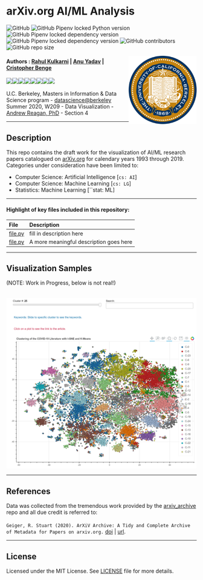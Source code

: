 arXiv.org AI/ML Analysis
==========================================================

![GitHub](https://img.shields.io/github/license/cbenge509/BERTVision) ![GitHub Pipenv locked Python version](https://img.shields.io/github/pipenv/locked/python-version/cbenge509/BERTVision) ![GitHub Pipenv locked dependency version](https://img.shields.io/github/pipenv/locked/dependency-version/cbenge509/BERTVision/tensorflow) ![GitHub Pipenv locked dependency version](https://img.shields.io/github/pipenv/locked/dependency-version/cbenge509/BERTVision/transformers) ![GitHub contributors](https://img.shields.io/github/contributors/cbenge509/BERTVision) ![GitHub repo size](https://img.shields.io/github/repo-size/cbenge509/BERTVision)

<img align="right" width="180" src="./images/ucb.png"/>

#### Authors : [Rahul Kulkarni](https://www.linkedin.com/in/rahul-kulkarni-6544545/) | [Anu Yadav](https://www.linkedin.com/in/anuyadav1/) | [Cristopher Benge](https://cbenge509.github.io/)

[![](https://sourcerer.io/fame/cbenge509/cbenge509/arxiv-ai-analysis/images/0)](https://sourcerer.io/fame/cbenge509/cbenge509/arxiv-ai-analysis/links/0)[![](https://sourcerer.io/fame/cbenge509/cbenge509/arxiv-ai-analysis/images/1)](https://sourcerer.io/fame/cbenge509/cbenge509/arxiv-ai-analysis/links/1)[![](https://sourcerer.io/fame/cbenge509/cbenge509/arxiv-ai-analysis/images/2)](https://sourcerer.io/fame/cbenge509/cbenge509/arxiv-ai-analysis/links/2)[![](https://sourcerer.io/fame/cbenge509/cbenge509/arxiv-ai-analysis/images/3)](https://sourcerer.io/fame/cbenge509/cbenge509/arxiv-ai-analysis/links/3)[![](https://sourcerer.io/fame/cbenge509/cbenge509/arxiv-ai-analysis/images/4)](https://sourcerer.io/fame/cbenge509/cbenge509/arxiv-ai-analysis/links/4)[![](https://sourcerer.io/fame/cbenge509/cbenge509/arxiv-ai-analysis/images/5)](https://sourcerer.io/fame/cbenge509/cbenge509/arxiv-ai-analysis/links/5)[![](https://sourcerer.io/fame/cbenge509/cbenge509/arxiv-ai-analysis/images/6)](https://sourcerer.io/fame/cbenge509/cbenge509/arxiv-ai-analysis/links/6)[![](https://sourcerer.io/fame/cbenge509/cbenge509/arxiv-ai-analysis/images/7)](https://sourcerer.io/fame/cbenge509/cbenge509/arxiv-ai-analysis/links/7)


U.C. Berkeley, Masters in Information & Data Science program - [datascience@berkeley](https://datascience.berkeley.edu/) <br>
Summer 2020, W209 - Data Visualization - [Andrew Reagan, PhD](https://www.linkedin.com/in/andyreagan/) - Section 4

---

## Description

This repo contains the draft work for the visualization of AI/ML research papers catalogued on [arXiv.org](https://arxiv.org/) for calendary years 1993 through 2019.  Categories under consideration have been limited to:

 - Computer Science: Artificial Intelligence [``cs: AI``]
 - Computer Science: Machine Learning [``cs: LG``]
 - Statistics: Machine Learning [``stat: ML] 

---

#### Highlight of key files included in this repository:

  |File | Description |
  |:----|:------------|
  |[file.py](file.py)| fill in description here |
  |[file.py](file.py)| A more meaningful description goes here |

---

## Visualization Samples

(NOTE: Work in Progress, below is not real!)

<br>
<img width="900" src="./images/25%20Topics%20COVID-19.png"/>
<br>

---

## References

Data was collected from the tremendous work provided by the [arxiv_archive](https://github.com/staeiou/arxiv_archive/) repo and all due credit is referred to: <br><br>``Geiger, R. Stuart (2020). ArXiV Archive: A Tidy and Complete Archive of Metadata for Papers on arxiv.org.`` [doi](10.5281/zenodo.1463242) | [url](http://doi.org/10.5281/zenodo.1463242).

---

License
-------
Licensed under the MIT License. See [LICENSE](LICENSE.txt) file for more details.
